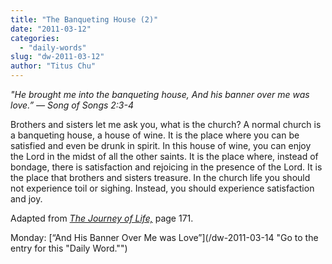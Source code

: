 ```yaml
---
title: "The Banqueting House (2)"
date: "2011-03-12"
categories: 
  - "daily-words"
slug: "dw-2011-03-12"
author: "Titus Chu"
---
```


_"He brought me into the banqueting house, And his banner over me was love.” — Song of Songs 2:3-4_

Brothers and sisters let me ask you, what is the church? A normal church is a banqueting house, a house of wine. It is the place where you can be satisfied and even be drunk in spirit. In this house of wine, you can enjoy the Lord in the midst of all the other saints. It is the place where, instead of bondage, there is satisfaction and rejoicing in the presence of the Lord. It is the place that brothers and sisters treasure. In the church life you should not experience toil or sighing. Instead, you should experience satisfaction and joy.

Adapted from _[The Journey of Life,](/book-journey "Go to the listing for this book.")_ page 171.

Monday: [“And His Banner Over Me was Love”](/dw-2011-03-14 "Go to the entry for this "Daily Word."")
